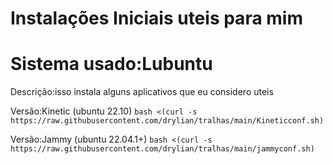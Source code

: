 # Instalações Iniciais uteis para mim

# Sistema usado:Lubuntu 

Descrição:isso instala alguns aplicativos que eu considero uteis 

Versão:Kinetic (ubuntu 22.10)
```bash <(curl -s https://raw.githubusercontent.com/drylian/tralhas/main/Kineticconf.sh)```

Versão:Jammy (ubuntu 22.04.1+)
```bash <(curl -s https://raw.githubusercontent.com/drylian/tralhas/main/jammyconf.sh)```
